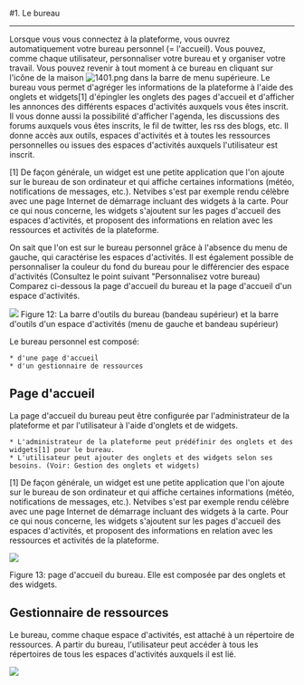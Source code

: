 #1. Le bureau



---


Lorsque vous vous connectez à la plateforme, vous ouvrez automatiquement votre bureau personnel (= l'accueil). Vous pouvez, comme chaque utilisateur, personnaliser votre bureau et y organiser votre travail. Vous pouvez revenir à tout moment à ce bureau en cliquant sur l'icône de la maison ![1401.png](http://www.claroline.net/uploads/custom/images/1401.png) dans la barre de menu supérieure.
Le bureau vous permet d'agréger les informations de la plateforme à l'aide des onglets et widgets[1] d'épingler les onglets des pages d'accueil et d'afficher les annonces des différents espaces d'activités auxquels vous êtes inscrit. Il vous donne aussi la possibilité d'afficher l'agenda, les discussions des forums auxquels vous êtes inscrits, le fil de twitter, les rss des blogs, etc.
Il donne accès aux outils, espaces d'activités et à toutes les ressources personnelles ou issues des espaces d'activités auxquels l'utilisateur est inscrit.

[1] De façon générale, un widget est une petite application que l'on ajoute sur le bureau de son ordinateur et qui affiche certaines informations (météo, notifications de messages, etc.). Netvibes s'est par exemple rendu célèbre avec une page Internet de démarrage incluant des widgets à la carte.
Pour ce qui nous concerne, les widgets s'ajoutent sur les pages d'accueil des espaces d'activités, et proposent des informations en relation avec les ressources et activités de la plateforme.

On sait que l'on est sur le bureau personnel grâce à l'absence du menu de gauche, qui caractérise les espaces d'activités.
Il est également possible de personnaliser la couleur du fond du bureau pour le différencier des espace d'activités (Consultez le point suivant "Personnalisez votre bureau)
Comparez ci-dessous la page d'accueil du bureau et la page d'accueil d'un espace d'activités.

![](http://www.claroline.net/uploads/custom/images/1779.png)
Figure 12: La barre d'outils du bureau (bandeau supérieur) et la barre d'outils d'un espace d'activités (menu de gauche et bandeau supérieur)

Le bureau personnel est composé:

    * d'une page d'accueil
    * d'un gestionnaire de ressources

## Page d'accueil


La page d'accueil du bureau peut être configurée par l'administrateur de la plateforme et par l'utilisateur à l'aide d'onglets et de widgets.

    * L'administrateur de la plateforme peut prédéfinir des onglets et des widgets[1] pour le bureau.
    * L'utilisateur peut ajouter des onglets et des widgets selon ses besoins. (Voir: Gestion des onglets et widgets)


[1] De façon générale, un widget est une petite application que l'on ajoute sur le bureau de son ordinateur et qui affiche certaines informations (météo, notifications de messages, etc.). Netvibes s'est par exemple rendu célèbre avec une page Internet de démarrage incluant des widgets à la carte.
Pour ce qui nous concerne, les widgets s'ajoutent sur les pages d'accueil des espaces d'activités, et proposent des informations en relation avec les ressources et activités de la plateforme.

![](http://www.claroline.net/uploads/custom/images/1780.png)

Figure 13: page d'accueil du bureau. Elle est composée par des onglets et des widgets.


## Gestionnaire de ressources


Le bureau, comme chaque espace d'activités, est attaché à un répertoire de ressources. A partir du bureau, l'utilisateur peut accéder à tous les répertoires de tous les espaces d'activités auxquels il est lié.

![](http://www.claroline.net/uploads/custom/images/1781.png)



